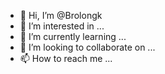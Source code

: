 - 👋 Hi, I’m @Brolongk
- 👀 I’m interested in ...
- 🌱 I’m currently learning ...
- 💞️ I’m looking to collaborate on ...
- 📫 How to reach me ...

<!---
Brolongk/Brolongk is a ✨ special ✨ repository because its `README.md` (this file) appears on your GitHub profile.
You can click the Preview link to take a look at your changes.
--->
